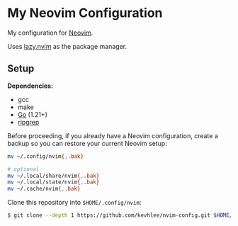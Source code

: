 # My Neovim Configuration

My configuration for [Neovim](https://neovim.io/).

Uses [lazy.nvim](https://github.com/folke/lazy.nvim) as the package manager.

## Setup

__Dependencies:__

- gcc
- make
- [Go](https://golang.google.cn/) (1.21+)
- [ripgrep](https://github.com/BurntSushi/ripgrep/)

Before proceeding, if you already have a Neovim configuration, create a backup 
so you can restore your current Neovim setup:

```sh
mv ~/.config/nvim{,.bak}

# optional
mv ~/.local/share/nvim{,.bak}
mv ~/.local/state/nvim{,.bak}
mv ~/.cache/nvim{,.bak}
```

Clone this repository into `$HOME/.config/nvim`:

```sh
$ git clone --depth 1 https://github.com/kevhlee/nvim-config.git $HOME/.config/nvim
```
